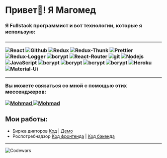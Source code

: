 <h1>Привет👋! Я Магомед</h1>

<h3> Я Fullstack программист и вот технологии, которые я использую:<h3/>

  ___

<div> 
<img alt="React" src="https://img.shields.io/badge/-React-45b8d8?style=for-the-badge&logo=react&logoColor=white" />
<img alt="Github" src="https://img.shields.io/badge/-Github-black?style=for-the-badge&logo=github&logoColor=white" />
<img alt="Redux" src="https://img.shields.io/badge/-Redux-430098?style=for-the-badge&logo=redux&logoColor=white" />
<img alt="Redux-Thunk" src="https://img.shields.io/badge/-Redux_Thunk-white?style=for-the-badge&logo=Redux&logoColor=430098" />
<img alt="Prettier" src="https://img.shields.io/badge/-Prettier-grey?style=for-the-badge&logo=Prettier&logoColor=orange" />
<img alt="Redux-Logger" src="https://img.shields.io/badge/-Redux_Logger-430098?style=for-the-badge&logo=Redux&logoColor=white" />
<img alt="bcrypt" src="https://img.shields.io/badge/redux devtools-430098?style=for-the-badge&logo=redux">
<img alt="React-Router" src="https://img.shields.io/badge/-React_Router-black?style=for-the-badge&logo=react-router&logoColor=orange" />
<img alt="git" src="https://img.shields.io/badge/-Git-F05032?style=for-the-badge&logo=git&logoColor=white" />
<img alt="Nodejs" src="https://img.shields.io/badge/-Nodejs-43853d?style=for-the-badge&logo=Node.js&logoColor=white" />
<img alt="JavaScript" src="https://img.shields.io/badge/-JavaScript-yellow?style=for-the-badge&logo=JavaScript&logoColor=white" />
<img alt="bcrypt" src="https://img.shields.io/badge/bcrypt-✔-green?style=for-the-badge&logo">
<img alt="bcrypt" src="https://img.shields.io/badge/express-green?style=for-the-badge&logo=express">
<img alt="bcrypt" src="https://img.shields.io/badge/mongoose-✔-green?style=for-the-badge&logo=mongoose">
<img alt="bcrypt" src="https://img.shields.io/badge/eslint-blue?style=for-the-badge&logo=eslint">
<img alt="Heroku" src="https://img.shields.io/badge/-Heroku-764ABC?style=for-the-badge&logo=heroku&logoColor=white" />
<img alt="Material-Ui" src="https://img.shields.io/badge/-Material Ui-blue?style=for-the-badge&logo=material ui&logoColor=white" />
</div>

___ 

Вы можете связаться со мной с помощью этих мессенджеров:

  <a href="https://web.telegram.org/k/">
    <img alt="Mohmad" src="https://img.shields.io/badge/-Telegram-blue?style=for-the-badge&logo=telegram&logoColor=white" />
  </a>
  <a href="https://instagram.com/maga_sanstraykovskiy?utm_medium=copy_link">
    <img alt="Mohmad" src="https://img.shields.io/badge/-Instagram-pink?style=for-the-badge&logo=instagram&logoColor=white" />
  </a>

  <h2>Мои работы:</h2>

- Биржа дикторов <a href="https://github.com/Muhammad-Magomedov/speakersWebSite">Код</a> | <a href="https://speakers-mern.herokuapp.com/">Демо</a>
- Роспотребнадзор <a href="https://github.com/Muhammad-Magomedov/rospotrebFront">Код фронтенда</a> | <a href="https://github.com/Muhammad-Magomedov/RospotrebNadzor">Код бэкенда</a>

___ 
<img alt="Codewars" src="https://www.codewars.com/users/Magaga/badges/large" />

